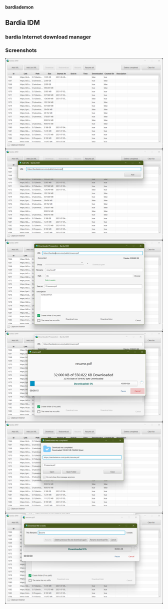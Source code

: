 #### bardiademon

## Bardia IDM
### bardia Internet download manager


### Screenshots
<img src="screenshots/1.png" alt="Screenshot"/>
<img src="screenshots/2.png" alt="Screenshot"/>
<img src="screenshots/3.png" alt="Screenshot"/>
<img src="screenshots/4.png" alt="Screenshot"/>
<img src="screenshots/5.png" alt="Screenshot"/>
<img src="screenshots/6.png" alt="Screenshot"/>